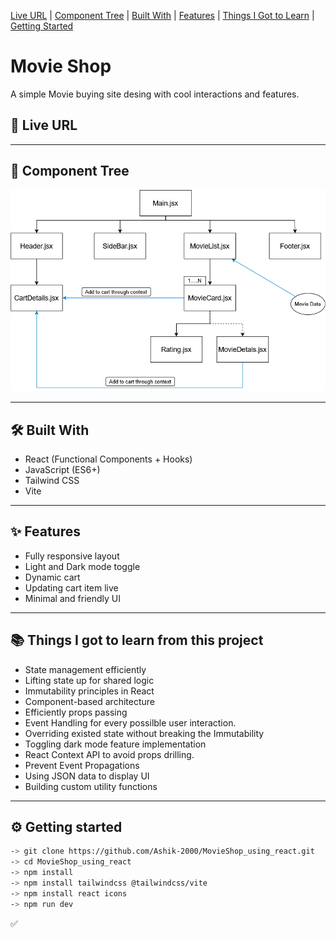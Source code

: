 
[Live URL](#-live-url) | [Component Tree](#-component-tree) | [Built With](#️-built-with) | [Features](#-features) | [Things I Got to Learn](#-things-i-got-to-learn-from-this-project) | [Getting Started](#️-getting-started)

# Movie Shop

A simple Movie buying site desing with cool interactions and features.

## 🚀 Live URL

[]()

---

## 🧩 Component Tree

![Component structure and data flow](./movie_shop.drawio.png)

---

## 🛠️ Built With

- React (Functional Components + Hooks)
- JavaScript (ES6+)
- Tailwind CSS
- Vite

---

## ✨ Features

- Fully responsive layout
- Light and Dark mode toggle
- Dynamic cart
- Updating cart item live
- Minimal and friendly UI

---

## 📚 Things I got to learn from this project

- State management efficiently
- Lifting state up for shared logic
- Immutability principles in React
- Component-based architecture
- Efficiently props passing
- Event Handling for every possilble user interaction.
- Overriding existed state without breaking the Immutability
- Toggling dark mode feature implementation
- React Context API to avoid props drilling.
- Prevent Event Propagations
- Using JSON data to display UI
- Building custom utility functions

---

## ⚙️ Getting started

```bash
-> git clone https://github.com/Ashik-2000/MovieShop_using_react.git
-> cd MovieShop_using_react
-> npm install
-> npm install tailwindcss @tailwindcss/vite
-> npm install react icons
-> npm run dev
```

✅

